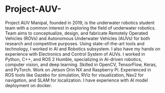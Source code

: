 # Project-AUV-
Project AUV Manipal, founded in 2019, is the underwater robotics student team with a common interest in exploring the field of underwater robotics. Team aims to conceptualize, design, and fabricate Remotely Operated Vehicles (ROVs) and Autonomous Underwater Vehicles (AUVs) for both research and competitive purposes. Using state-of-the-art tools and technology, I worked in AI and Robotics subsystem. I also have my hands on experience with Electronics and Control System of AUVs. I worked in Python, C++, and ROS 2 Humble, specializing in AI-driven robotics, computer vision, and deep learning. Skilled in OpenCV, TensorFlow, Keras, and PyTorch. Work on Jetson Orin NX and Raspberry Pi. Experienced in ROS tools like Gazebo for simulation, RViz for visualization, Nav2 for navigation, and SLAM for localization. I have experience with AI model deployment on docker.
